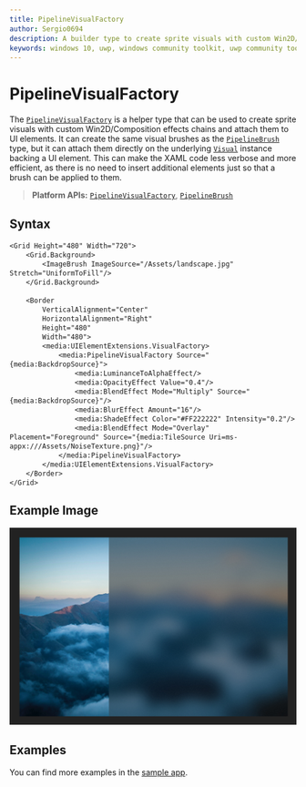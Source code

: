 ```yaml
---
title: PipelineVisualFactory
author: Sergio0694
description: A builder type to create sprite visuals with custom Win2D/Composition effects chains and attach them to UI elements.
keywords: windows 10, uwp, windows community toolkit, uwp community toolkit, uwp toolkit, brush, backdrop, blur, win2d, composition
---
```


# PipelineVisualFactory

The [`PipelineVisualFactory`](/dotnet/api/microsoft.toolkit.uwp.ui.media.PipelineVisualFactory) is a helper type that can be used to create sprite visuals with custom Win2D/Composition effects chains and attach them to UI elements. It can create the same visual brushes as the [`PipelineBrush`](/dotnet/api/microsoft.toolkit.uwp.ui.media.pipelinebrush) type, but it can attach them directly on the underlying [`Visual`](/uwp/api/windows.ui.composition.visual) instance backing a UI element. This can make the XAML code less verbose and more efficient, as there is no need to insert additional elements just so that a brush can be applied to them.

> **Platform APIs:** [`PipelineVisualFactory`](/dotnet/api/microsoft.toolkit.uwp.ui.media.PipelineVisualFactory), [`PipelineBrush`](/dotnet/api/microsoft.toolkit.uwp.ui.media.pipelinebrush)

## Syntax

```xaml
<Grid Height="480" Width="720">
    <Grid.Background>
        <ImageBrush ImageSource="/Assets/landscape.jpg" Stretch="UniformToFill"/>
    </Grid.Background>

    <Border
        VerticalAlignment="Center"
        HorizontalAlignment="Right"
        Height="480"
        Width="480">
        <media:UIElementExtensions.VisualFactory>
            <media:PipelineVisualFactory Source="{media:BackdropSource}">
                <media:LuminanceToAlphaEffect/>
                <media:OpacityEffect Value="0.4"/>
                <media:BlendEffect Mode="Multiply" Source="{media:BackdropSource}"/>
                <media:BlurEffect Amount="16"/>
                <media:ShadeEffect Color="#FF222222" Intensity="0.2"/>
                <media:BlendEffect Mode="Overlay" Placement="Foreground" Source="{media:TileSource Uri=ms-appx:///Assets/NoiseTexture.png}"/>
            </media:PipelineVisualFactory>
        </media:UIElementExtensions.VisualFactory>
    </Border>
</Grid>
```

## Example Image

![PipelineVisualFactory sample](../resources/images/Brushes/PipelineVisualFactory.jpg)

## Examples

You can find more examples in the [sample app](https://github.com/windows-toolkit/WindowsCommunityToolkit/tree/rel/7.0.0/Microsoft.Toolkit.Uwp.SampleApp).

